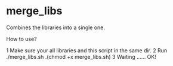 merge_libs
==========

Combines the libraries into a single one. 

How to use?

1 Make sure your all libraries and this script in the same dir.
2 Run ./merge_libs.sh .(chmod +x merge_libs.sh)
3 Waiting ...... OK! 
